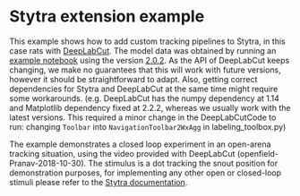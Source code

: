 # Stytra extension example

This example shows how to add custom tracking pipelines to Stytra, in this case rats with [DeepLabCut](https://github.com/AlexEMG/DeepLabCut).
The model data was obtained by running an [example notebook](https://github.com/AlexEMG/DeepLabCut/blob/master/examples/Demo_labeledexample_Openfield.ipynb)
using the version [2.0.2](https://github.com/AlexEMG/DeepLabCut/commit/2a575d5941996949de470758c119c787efc7950b). As the API of DeepLabCut keeps changing, we make no
guarantees that this will work with future versions, however it should be straightforward to adapt. Also, getting correct dependencies for Stytra and DeepLabCut at the same time might require some workarounds.
(e.g. DeepLabCut has the numpy dependency at 1.14 and Matplotlib dependency fixed at 2.2.2, whereas we usually work with the latest versions. This required a minor change in the DeepLabCutCode to run:
 changing `Toolbar` into `NavigationToolbar2WxAgg` in labeling_toolbox.py)
 
The example demonstrates a closed loop experiment in an open-arena tracking situation, using the video provided with DeepLabCut (openfield-Pranav-2018-10-30). 
The stimulus is a dot tracking the snout position for demonstration purposes, for implementing any other open or closed-loop stimuli please refer
 to the [Stytra documentation](http://www.portugueslab.com/stytra).